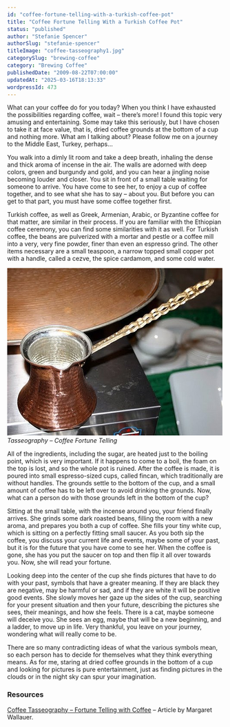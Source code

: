 ```yaml
---
id: "coffee-fortune-telling-with-a-turkish-coffee-pot"
title: "Coffee Fortune Telling With a Turkish Coffee Pot"
status: "published"
author: "Stefanie Spencer"
authorSlug: "stefanie-spencer"
titleImage: "coffee-tasseography1.jpg"
categorySlug: "brewing-coffee"
category: "Brewing Coffee"
publishedDate: "2009-08-22T07:00:00"
updatedAt: "2025-03-16T18:13:33"
wordpressId: 473
---
```


What can your coffee do for you today? When you think I have exhausted the possibilities regarding coffee, wait – there’s more! I found this topic very amusing and entertaining. Some may take this seriously, but I have chosen to take it at face value, that is, dried coffee grounds at the bottom of a cup and nothing more. What am I talking about? Please follow me on a journey to the Middle East, Turkey, perhaps…

You walk into a dimly lit room and take a deep breath, inhaling the dense and thick aroma of incense in the air. The walls are adorned with deep colors, green and burgundy and gold, and you can hear a jingling noise becoming louder and closer. You sit in front of a small table waiting for someone to arrive. You have come to see her, to enjoy a cup of coffee together, and to see what she has to say – about you. But before you can get to that part, you must have some coffee together first.

Turkish coffee, as well as Greek, Armenian, Arabic, or Byzantine coffee for that matter, are similar in their process. If you are familiar with the Ethiopian coffee ceremony, you can find some similarities with it as well. For Turkish coffee, the beans are pulverized with a mortar and pestle or a coffee mill into a very, very fine powder, finer than even an espresso grind. The other items necessary are a small teaspoon, a narrow topped small copper pot with a handle, called a cezve, the spice cardamom, and some cold water.

![coffee tasseography](coffee-tasseography1.jpg)  
*Tasseography – Coffee Fortune Telling*

All of the ingredients, including the sugar, are heated just to the boiling point, which is very important. If it happens to come to a boil, the foam on the top is lost, and so the whole pot is ruined. After the coffee is made, it is poured into small espresso-sized cups, called fincan, which traditionally are without handles. The grounds settle to the bottom of the cup, and a small amount of coffee has to be left over to avoid drinking the grounds. Now, what can a person do with those grounds left in the bottom of the cup?

Sitting at the small table, with the incense around you, your friend finally arrives. She grinds some dark roasted beans, filling the room with a new aroma, and prepares you both a cup of coffee. She fills your tiny white cup, which is sitting on a perfectly fitting small saucer. As you both sip the coffee, you discuss your current life and events, maybe some of your past, but it is for the future that you have come to see her. When the coffee is gone, she has you put the saucer on top and then flip it all over towards you. Now, she will read your fortune.

Looking deep into the center of the cup she finds pictures that have to do with your past, symbols that have a greater meaning. If they are black they are negative, may be harmful or sad, and if they are white it will be positive good events. She slowly moves her gaze up the sides of the cup, searching for your present situation and then your future, describing the pictures she sees, their meanings, and how she feels. There is a cat, maybe someone will deceive you. She sees an egg, maybe that will be a new beginning, and a ladder, to move up in life. Very thankful, you leave on your journey, wondering what will really come to be.

There are so many contradicting ideas of what the various symbols mean, so each person has to decide for themselves what they think everything means. As for me, staring at dried coffee grounds in the bottom of a cup and looking for pictures is pure entertainment, just as finding pictures in the clouds or in the night sky can spur your imagination.

### Resources

[Coffee Tasseography – Fortune Telling with Coffee](/coffee-tasseography-fortune-telling-with-coffee/) – Article by Margaret Wallauer.
